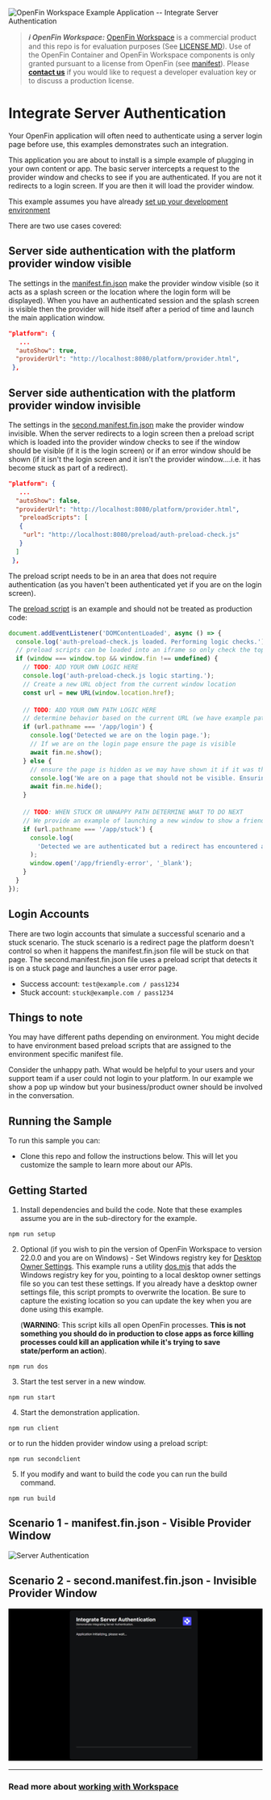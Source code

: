 ![OpenFin Workspace Example Application -- Integrate Server Authentication](../../assets/OpenFin-Workspace-Starter.png)

> **_:information_source: OpenFin Workspace:_** [OpenFin Workspace](https://www.openfin.co/workspace/) is a commercial product and this repo is for evaluation purposes (See [LICENSE.MD](LICENSE.MD)). Use of the OpenFin Container and OpenFin Workspace components is only granted pursuant to a license from OpenFin (see [manifest](public/manifest.fin.json)). Please [**contact us**](https://www.openfin.co/workspace/poc/) if you would like to request a developer evaluation key or to discuss a production license.

# Integrate Server Authentication

Your OpenFin application will often need to authenticate using a server login page before use, this examples demonstrates such an integration.

This application you are about to install is a simple example of plugging in your own content or app. The basic server intercepts a request to the provider window and checks to see if you are authenticated. If you are not it redirects to a login screen. If you are then it will load the provider window.

This example assumes you have already [set up your development environment](https://developers.openfin.co/of-docs/docs/set-up-your-dev-environment)

There are two use cases covered:

## Server side authentication with the platform provider window visible

The settings in the [manifest.fin.json](./public/manifest.fin.json) make the provider window visible (so it acts as a splash screen or the location where the login form will be displayed). When you have an authenticated session and the splash screen is visible then the provider will hide itself after a period of time and launch the main application window.

```json
"platform": {
   ...
  "autoShow": true,
  "providerUrl": "http://localhost:8080/platform/provider.html",
 },
```

## Server side authentication with the platform provider window invisible

The settings in the [second.manifest.fin.json](./public/second.manifest.fin.json) make the provider window invisible. When the server redirects to a login screen then a preload script which is loaded into the provider window checks to see if the window should be visible (if it is the login screen) or if an error window should be shown (if it isn't the login screen and it isn't the provider window....i.e. it has become stuck as part of a redirect).

```json
"platform": {
   ...
  "autoShow": false,
  "providerUrl": "http://localhost:8080/platform/provider.html",
   "preloadScripts": [
   {
    "url": "http://localhost:8080/preload/auth-preload-check.js"
   }
  ]
 },
```

The preload script needs to be in an area that does not require authentication (as you haven't been authenticated yet if you are on the login screen).

The [preload script](./public/preload/auth-preload-check.js) is an example and should not be treated as production code:

```javascript
document.addEventListener('DOMContentLoaded', async () => {
  console.log('auth-preload-check.js loaded. Performing logic checks.');
  // preload scripts can be loaded into an iframe so only check the top level window
  if (window === window.top && window.fin !== undefined) {
    // TODO: ADD YOUR OWN LOGIC HERE
    console.log('auth-preload-check.js logic starting.');
    // Create a new URL object from the current window location
    const url = new URL(window.location.href);

    // TODO: ADD YOUR OWN PATH LOGIC HERE
    // determine behavior based on the current URL (we have example paths)
    if (url.pathname === '/app/login') {
      console.log('Detected we are on the login page.');
      // If we are on the login page ensure the page is visible
      await fin.me.show();
    } else {
      // ensure the page is hidden as we may have shown it if it was the login page and we are now on a redirect page or the provider.
      console.log('We are on a page that should not be visible. Ensuring the window is hidden.');
      await fin.me.hide();
    }

    // TODO: WHEN STUCK OR UNHAPPY PATH DETERMINE WHAT TO DO NEXT
    // We provide an example of launching a new window to show a friendly error message
    if (url.pathname === '/app/stuck') {
      console.log(
        'Detected we are authenticated but a redirect has encountered an error and is stuck so the main provider.html page will not be loaded. Showing a friendly error message.'
      );
      window.open('/app/friendly-error', '_blank');
    }
  }
});
```

## Login Accounts

There are two login accounts that simulate a successful scenario and a stuck scenario. The stuck scenario is a redirect page the platform doesn't control so when it happens the manifest.fin.json file will be stuck on that page. The second.manifest.fin.json file uses a preload script that detects it is on a stuck page and launches a user error page.

- Success account: `test@example.com / pass1234`
- Stuck account: `stuck@example.com / pass1234`

## Things to note

You may have different paths depending on environment. You might decide to have environment based preload scripts that are assigned to the environment specific manifest file.

Consider the unhappy path. What would be helpful to your users and your support team if a user could not login to your platform. In our example we show a pop up window but your business/product owner should be involved in the conversation.

## Running the Sample

To run this sample you can:

- Clone this repo and follow the instructions below. This will let you customize the sample to learn more about our APIs.

## Getting Started

1. Install dependencies and build the code. Note that these examples assume you are in the sub-directory for the example.

```shell
npm run setup
```

2. Optional (if you wish to pin the version of OpenFin Workspace to version 22.0.0 and you are on Windows) - Set Windows registry key for [Desktop Owner Settings](https://developers.openfin.co/docs/desktop-owner-settings).
   This example runs a utility [dos.mjs](./scripts/dos.mjs) that adds the Windows registry key for you, pointing to a local desktop owner
   settings file so you can test these settings. If you already have a desktop owner settings file, this script prompts to overwrite the location. Be sure to capture the existing location so you can update the key when you are done using this example.

   (**WARNING**: This script kills all open OpenFin processes. **This is not something you should do in production to close apps as force killing processes could kill an application while it's trying to save state/perform an action**).

```shell
npm run dos
```

3. Start the test server in a new window.

```shell
npm run start
```

4. Start the demonstration application.

```shell
npm run client
```

or to run the hidden provider window using a preload script:

```shell
npm run secondclient
```

5. If you modify and want to build the code you can run the build command.

```shell
npm run build
```

## Scenario 1 - manifest.fin.json - Visible Provider Window

![Server Authentication](openfin-integrate-server-authentication.gif)

## Scenario 2 - second.manifest.fin.json - Invisible Provider Window

![Server Authentication Hidden Provider](openfin-integrate-server-authentication-hidden.gif)

---

### Read more about [working with Workspace](https://developers.openfin.co/of-docs/docs/overview-of-workspace)
